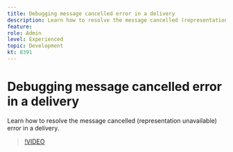 ```yaml
---
title: Debugging message cancelled error in a delivery
description: Learn how to resolve the message cancelled (representation unavailable) error in a delivery.
feature:
role: Admin
level: Experienced 
topic: Development
kt: 8391
---
```


# Debugging message cancelled error in a delivery

Learn how to resolve the message cancelled (representation unavailable) error in a delivery.

>[!VIDEO](https://video.tv.adobe.com/v/335895?quality=12)